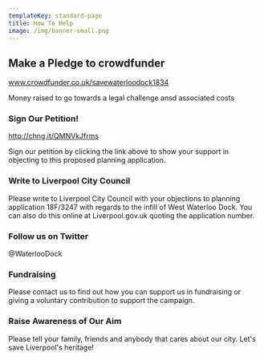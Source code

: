 ```yaml
---
templateKey: standard-page
title: How To Help
image: /img/banner-small.png
---
```

## **Make a Pledge to crowdfunder**

www.crowdfunder.co.uk/savewaterloodock1834

Money raised to go towards a legal challenge ansd associated costs

### Sign Our Petition!

http://chng.it/QMNVkJfrms

Sign our petition by clicking the link above to show your support in objecting to this proposed planning application.

### Write to Liverpool City Council

Please write to Liverpool City Council with your objections to planning application 18F/3247 with regards to the infill of West Waterloo Dock. You can also do this online at Liverpool.gov.uk quoting the application number.

### Follow us on Twitter

@WaterlooDock

### Fundraising

Please contact us to find out how you can support us in fundraising or giving a voluntary contribution to support the campaign.

### Raise Awareness of Our Aim

Please tell your family, friends and anybody that cares about our city. Let's save Liverpool's heritage!
